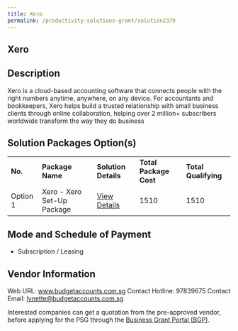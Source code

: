 ```yaml
---
title: Xero
permalink: /productivity-solutions-grant/solution2379
---
```


## Xero

## Description

Xero is a cloud-based accounting software that connects people with the right numbers anytime, anywhere, on any device. For accountants and bookkeepers, Xero helps build a trusted relationship with small business clients through online collaboration, helping over 2 million+ subscribers worldwide transform the way they do business

## Solution Packages Option(s)

<table>
<tr>
<td><b>No.</b></td>
<td><b>Package Name</b></td>
<td><b>Solution Details</b></td>
<td><b>Total Package Cost</b></td>
<td><b>Total Qualifying</b></td>
</tr>
<tr>
<td>Option 1</td>
<td>Xero - Xero Set-Up Package</td>
<td><a href='https://www.gobusiness.gov.sg/images/psg/Budget_Accounts_20200723_Desensitised_Annex_3_Part_2.pdf'>View Details</a></td>
<td>1510</td>
<td>1510</td>
</tr>
</table>

## Mode and Schedule of Payment

 - Subscription / Leasing

## Vendor Information

 Web URL: www.budgetaccounts.com.sg 
Contact Hotline: 97839675 
Contact Email: lynette@budgetaccounts.com.sg 


Interested companies can get a quotation from the pre-approved vendor, before applying for the PSG through the <a href='https://www.businessgrants.gov.sg/'>Business Grant Portal (BGP)</a>.

